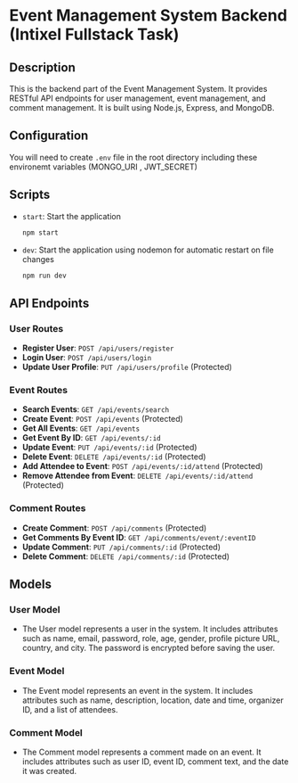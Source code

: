 # Event Management System Backend (Intixel Fullstack Task)

## Description

This is the backend part of the Event Management System. It provides RESTful API endpoints for user management, event management, and comment management. It is built using Node.js, Express, and MongoDB.

## Configuration

You will need to create `.env` file in the root directory including these environemt variables (MONGO_URI , JWT_SECRET)

## Scripts

- `start`: Start the application
    ```bash
    npm start
    ```

- `dev`: Start the application using nodemon for automatic restart on file changes
    ```bash
    npm run dev
    ```

## API Endpoints

### User Routes

- **Register User**: `POST /api/users/register`
- **Login User**: `POST /api/users/login`
- **Update User Profile**: `PUT /api/users/profile` (Protected)

### Event Routes

- **Search Events**: `GET /api/events/search`
- **Create Event**: `POST /api/events` (Protected)
- **Get All Events**: `GET /api/events`
- **Get Event By ID**: `GET /api/events/:id`
- **Update Event**: `PUT /api/events/:id` (Protected)
- **Delete Event**: `DELETE /api/events/:id` (Protected)
- **Add Attendee to Event**: `POST /api/events/:id/attend` (Protected)
- **Remove Attendee from Event**: `DELETE /api/events/:id/attend` (Protected)

### Comment Routes

- **Create Comment**: `POST /api/comments` (Protected)
- **Get Comments By Event ID**: `GET /api/comments/event/:eventID`
- **Update Comment**: `PUT /api/comments/:id` (Protected)
- **Delete Comment**: `DELETE /api/comments/:id` (Protected)

## Models

### User Model
- The User model represents a user in the system. It includes attributes such as name, email, password, role, age, gender, profile picture URL, country, and city. The password is encrypted before saving the user.

### Event Model
- The Event model represents an event in the system. It includes attributes such as name, description, location, date and time, organizer ID, and a list of attendees.

### Comment Model
- The Comment model represents a comment made on an event. It includes attributes such as user ID, event ID, comment text, and the date it was created.